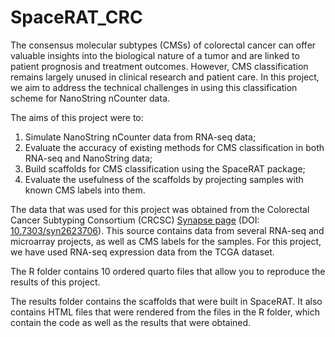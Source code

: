 # SpaceRAT_CRC

The consensus molecular subtypes (CMSs) of colorectal cancer can offer valuable insights into the biological nature of a tumor and are linked to patient prognosis and treatment outcomes. However, CMS classification remains largely unused in clinical research and patient care. In this project, we aim to address the technical challenges in using this classification scheme for NanoString nCounter data.

The aims of this project were to:

1.  Simulate NanoString nCounter data from RNA-seq data;
2.  Evaluate the accuracy of existing methods for CMS classification in both RNA-seq and NanoString data;
3.  Build scaffolds for CMS classification using the SpaceRAT package;
4.  Evaluate the usefulness of the scaffolds by projecting samples with known CMS labels into them.

The data that was used for this project was obtained from the Colorectal Cancer Subtyping Consortium (CRCSC) [Synapse page](https://www.synapse.org/Synapse:syn2623706/files/) (DOI: [10.7303/syn2623706](https://doi.org/10.7303/syn2623706)). This source contains data from several RNA-seq and microarray projects, as well as CMS labels for the samples. For this project, we have used RNA-seq expression data from the TCGA dataset.

The R folder contains 10 ordered quarto files that allow you to reproduce the results of this project.

The results folder contains the scaffolds that were built in SpaceRAT. It also contains HTML files that were rendered from the files in the R folder, which contain the code as well as the results that were obtained.
